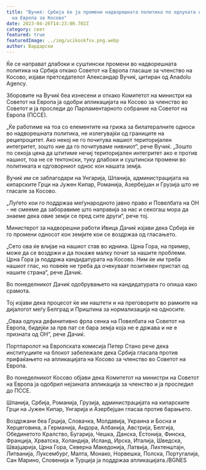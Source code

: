 ```yaml
---
title: "Вучиќ: Србија ќе ја промени надворешната политика по одлуката на Советот
  на Европа за Косово"
date: 2023-04-26T14:23:00.702Z
category: свет
featured: true
featuredImage: ../img/ucikoskfsv.png.webp
author: Вардарски
---
```


Ќе се направат длабоки и суштински промени во надворешната политика на Србија откако Советот на Европа гласаше за членство на Косово, изјави претседателот Александар Вучиќ, цитиран од Anadolu Agency.

Зборовите на Вучиќ беа изнесени
и откако Комитетот на министри на Советот на Европа ја одобри апликацијата на Косово за членство во Советот и ја проследи до Парламентарното собрание на Советот на Европа (ПССЕ).

„Ќе работиме на тоа со елементите на грижа за билатералните односи во надворешната политика, не излегувајќи од границите на реципроцитет. Ако некој не го почитува нашиот територијален интегритет, зошто ние да го почитуваме нивниот“, рече Вучиќ. „Зошто по секоја цена да штитиме нечиј територијален интегритет ако е против нашиот, тоа не се тектонски, туку длабоки и суштински промени во политиката и одговорниот однос кон нашата земја.

Вучиќ им се заблагодари на Унгарија, Шпанија, администрацијата на кипарските Грци на Јужен Кипар, Романија, Азербејџан и Грузија што не гласале за Косово.

„Луѓето кои го поддржаа меѓународното јавно право и Повелбата на ОН - не смееме да заборавиме што направија за нас и секогаш мора да знаеме дека овие земји се пред сите други“, рече тој.

Министерот за надворешни работи Ивица Дачиќ изјави дека Србија ќе го промени односот кон земјите кои се воздржаа од гласањето.

„Сето ова ќе влијае на нашиот став во иднина. Црна Гора, на пример, може да се воздржи и да покаже малку почит за нашите проблеми. Црна Гора ја поддржа кандидатурата на Косово. Ним ќе им треба нашиот глас, но повеќе не треба да очекуваат позитивен пристап од нашите страна“, рече Дачиќ.

Во понеделникот Дачиќ одобрувањето на кандидатурата го опиша како срамота.

Тој изјави дека процесот ќе им наштети и на преговорите во рамките на дијалогот меѓу Белград и Приштина за нормализација на односите.

„Оваа одлука дефинитивно фрла сенка на Повелбата на Советот на Европа, бидејќи за прв пат се бара земја која не е држава и не е призната од ОН“, рече Дачиќ.

Портпаролот на Европската комисија Петер Стано рече дека институциите на блокот забележале дека Србија гласала против прифаќањето на апликацијата на Косово за членство во Советот на Европа.

Во понеделникот Косово објави дека Комитетот на министри на Советот на Европа ја одобрил нејзината апликација за членство и ја проследил до ПССЕ.

Шпанија, Србија, Романија, Грузија, администрацијата на кипарските Грци на Јужен Кипар, Унгарија и Азербејџан гласаа против барањето.

Воздржани беа Грција, Словачка, Молдавија, Украина и Босна и Херцеговина, а Германија, Андора, Албанија, Австрија, Белгија, Обединетото Кралство, Бугарија, Чешка, Данска, Естонија, Финска, Франција, Хрватска, Холандија, Исланд, Ирска, Италија, Шведска, Швајцарија, Црна Гора, Северна Македонија, Латвија, Лихтенштајн, Литванија, Луксембург, Малта, Монако, Норвешка, Полска, Португалија, Сан Марино, Словенија и Турција ја поддржаа апликацијата./BGNES
